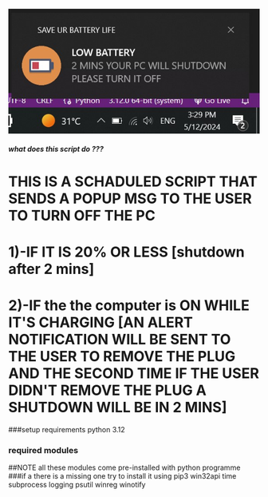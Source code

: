 ![Alt text](SCRIPTS_DEMO_IMAGES/battery_health_notification.jpg)
##### what does this script do ???
# THIS IS A SCHADULED SCRIPT THAT SENDS A POPUP MSG TO THE USER TO TURN OFF THE PC
# 1)-IF IT IS 20% OR LESS [shutdown after 2 mins]
# 2)-IF the the computer is  ON  WHILE IT'S CHARGING  [AN ALERT NOTIFICATION WILL BE SENT TO THE  USER TO REMOVE THE PLUG AND THE SECOND TIME IF THE USER DIDN'T REMOVE THE PLUG A SHUTDOWN WILL BE IN 2 MINS]

###setup requirements
python 3.12
### required modules 
##NOTE all these modules come pre-installed with python programme
###if a there is a missing one try to install it using pip3 
win32api
time
subprocess
logging
psutil
winreg
winotify 

